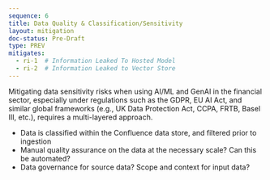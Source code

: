 ```yaml
---
sequence: 6
title: Data Quality & Classification/Sensitivity
layout: mitigation
doc-status: Pre-Draft
type: PREV
mitigates:
  - ri-1  # Information Leaked To Hosted Model
  - ri-2  # Information Leaked to Vector Store
---
```


Mitigating data sensitivity risks when using AI/ML and GenAI in the financial sector, especially under regulations such as the GDPR, EU AI Act, and similar global frameworks (e.g., UK Data Protection Act, CCPA, FRTB, Basel III, etc.), requires a multi-layered approach.

- Data is classified within the Confluence data store, and filtered prior to ingestion
- Manual quality assurance on the data at the necessary scale? Can this be automated?
- Data governance for source data? Scope and context for input data?



